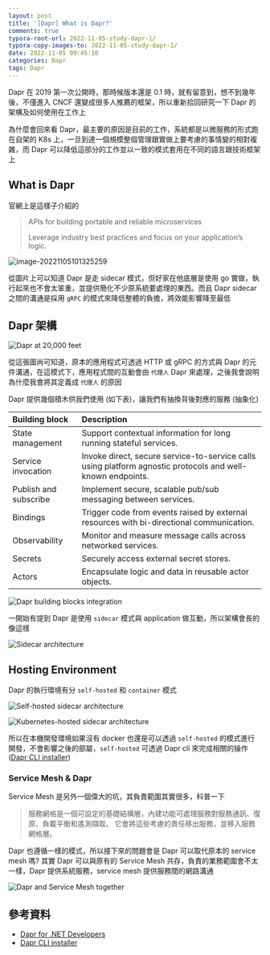 ```yaml
---
layout: post
title: '[Dapr] What is Dapr?'
comments: true
typora-root-url: 2022-11-05-study-dapr-1/
typora-copy-images-to: 2022-11-05-study-dapr-1/
date: 2022-11-05 09:45:10
categories: Dapr
tags: Dapr
---
```


Dapr 在 2019 第一次公開時，那時候版本還是 0.1 時，就有留意到，想不到幾年後，不僅進入 CNCF 還變成很多人推薦的框架，所以重新拾回研究一下 Dapr 的架構及如何使用在工作上

<!-- more -->

為什麼會回來看 Dapr，最主要的原因是目前的工作，系統都是以微服務的形式跑在自架的 K8s 上，一旦到達一個規模整個管理跟實做上要考慮的事情變的相對複雜，而 Dapr 可以降低這部分的工作並以一致的模式套用在不同的語言跟技術框架上

## What is Dapr

官網上是這樣子介紹的

> APIs for building portable and reliable microservices
>
> Leverage industry best practices and focus on your application’s logic.



![image-20221105101325259](image-20221105101325259.png)

從圖片上可以知道  Dapr 是走 sidecar 模式，但好家在他底層是使用 go 實做，執行起來也不會太笨重，並提供簡化不少原系統要處理的東西。而且 Dapr sidecar 之間的溝通是採用 `gRPC` 的模式來降低整體的負擔，將效能影響降至最低 


## Dapr 架構

![Dapr at 20,000 feet](dapr-high-level.png)

從這張圖尚可知道，原本的應用程式可透過 HTTP 或 gRPC 的方式與 Dapr 的元件溝通，在這模式下，應用程式間的互動會由 `代理人` Dapr 來處理，之後我會說明為什麼我會將其定義成 `代理人` 的原因

Dapr 提供幾個積木供我們使用 (如下表)，讓我們有抽換背後對應的服務 (抽象化)

| Building block        | Description                                                  |
| :-------------------- | :----------------------------------------------------------- |
| State management      | Support contextual information for long running stateful services. |
| Service invocation    | Invoke direct, secure service-to-service calls using platform agnostic protocols and well-known endpoints. |
| Publish and subscribe | Implement secure, scalable pub/sub messaging between services. |
| Bindings              | Trigger code from events raised by external resources with bi-directional communication. |
| Observability         | Monitor and measure message calls across networked services. |
| Secrets               | Securely access external secret stores.                      |
| Actors                | Encapsulate logic and data in reusable actor objects.        |

![Dapr building blocks integration](building-blocks-integration.png)

一開始有提到 Dapr 是使用 `sidecar` 模式與 application 做互動，所以架構會長的像這樣

![Sidecar architecture](sidecar-generic.png)

## Hosting Environment

Dapr 的執行環境有分 `self-hosted` 和 `container` 模式

![Self-hosted sidecar architecture](self-hosted-dapr-sidecar.png)

![Kubernetes-hosted sidecar architecture](kubernetes-hosted-dapr-sidecar.png)

所以在本機開發環境如果沒有 docker 也還是可以透過 `self-hosted` 的模式進行開發，不會影響之後的部屬，`self-hosted` 可透過 Dapr cli 來完成相關的操作 ([Dapr CLI installer](https://docs.Dapr.io/getting-started/install-Dapr-cli/))

### Service  Mesh & Dapr

Service Mesh 是另外一個偉大的坑，其負責範圍其實很多，科普一下

> 服務網格是一個可設定的基礎結構層，內建功能可處理服務對服務通訊、復原、負載平衡和遙測擷取。 它會將這些考慮的責任移出服務，並移入服務網格層。

Dapr 也遵循一樣的模式，所以接下來的問題會是 Dapr 可以取代原本的 service mesh 嗎? 其實 Dapr 可以與原有的 Service Mesh 共存，負責的業務範圍會不太一樣，Dapr 提供系統服務，service mesh 提供服務間的網路溝通

![Dapr and Service Mesh together](dapr-and-service-mesh.png)





## 參考資料

- [Dapr for .NET Developers](https://learn.microsoft.com/en-us/dotnet/architecture/dapr-for-net-developers/)
- [Dapr CLI installer](https://docs.Dapr.io/getting-started/install-Dapr-cli/)
